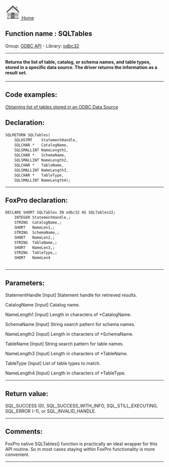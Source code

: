 [<img src="../../images/home.png"> Home ](https://github.com/VFPX/Win32API)  

## Function name : SQLTables
Group: [ODBC API](../../functions_group.md#ODBC_API)  -  Library: [odbc32](../../Libraries.md#odbc32)  
***  


#### Returns the list of table, catalog, or schema names, and table types, stored in a specific data source. The driver returns the information as a result set.
***  


## Code examples:
[Obtaining list of tables stored in an ODBC Data Source](../../samples/sample_409.md)  

## Declaration:
```foxpro  
SQLRETURN SQLTables(
	SQLHSTMT    StatementHandle,
	SQLCHAR *   CatalogName,
	SQLSMALLINT NameLength1,
	SQLCHAR *   SchemaName,
	SQLSMALLINT NameLength2,
	SQLCHAR *   TableName,
	SQLSMALLINT NameLength3,
	SQLCHAR *   TableType,
	SQLSMALLINT NameLength4);  
```  
***  


## FoxPro declaration:
```foxpro  
DECLARE SHORT SQLTables IN odbc32 AS SQLTables32;
	INTEGER StatementHandle,;
	STRING  CatalogName,;
	SHORT   NameLen1,;
	STRING  SchemaName,;
	SHORT   NameLen2,;
	STRING  TableName,;
	SHORT   NameLen3,;
	STRING  TableType,;
	SHORT   NameLen4
  
```  
***  


## Parameters:
StatementHandle 
[Input]
Statement handle for retrieved results. 

CatalogName 
[Input]
Catalog name. 

NameLength1 
[Input]
Length in characters of *CatalogName. 

SchemaName 
[Input]
String search pattern for schema names. 

NameLength2 
[Input]
Length in characters of *SchemaName. 

TableName 
[Input]
String search pattern for table names. 

NameLength3 
[Input]
Length in characters of *TableName. 

TableType 
[Input]
List of table types to match.

NameLength4 
[Input]
Length in characters of *TableType.   
***  


## Return value:
SQL_SUCCESS (0), SQL_SUCCESS_WITH_INFO, SQL_STILL_EXECUTING, SQL_ERROR (-1), or SQL_INVALID_HANDLE.  
***  


## Comments:
FoxPro native SQLTables() function is practically an ideal wrapper for this API routine. So in most cases staying within FoxPro functionality is more convenient.  
  
***  

